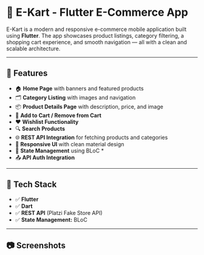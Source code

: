 # 🛒 E-Kart - Flutter E-Commerce App

E-Kart is a modern and responsive e-commerce mobile application built using **Flutter**. The app showcases product listings, category filtering, a shopping cart experience, and smooth navigation — all with a clean and scalable architecture.

---

## 🚀 Features

- 🏠 **Home Page** with banners and featured products
- 🗂️ **Category Listing** with images and navigation
- 📦 **Product Details Page** with description, price, and image
- 🛒 **Add to Cart / Remove from Cart**
- ❤️ **Wishlist Functionality**
- 🔍 **Search Products**
- 🌐 **REST API Integration** for fetching products and categories
- 📱 **Responsive UI** with clean material design
- 🔄 **State Management** using BLoC *
- 📤 **API Auth Integration** 

---

## 🧱 Tech Stack

- ✅ **Flutter**
- ✅ **Dart**
- ✅ **REST API** (Platzi Fake Store API)
- ✅ **State Management:** BLoC

---

## 📷 Screenshots


